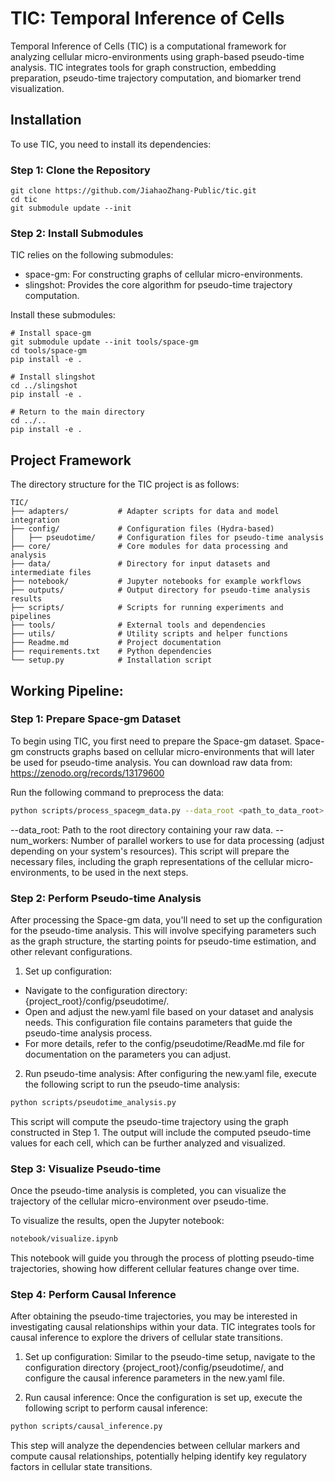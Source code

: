 # TIC: Temporal Inference of Cells
Temporal Inference of Cells (TIC) is a computational framework for analyzing cellular micro-environments using graph-based pseudo-time analysis. TIC integrates tools for graph construction, embedding preparation, pseudo-time trajectory computation, and biomarker trend visualization.

## Installation

To use TIC, you need to install its dependencies:

### Step 1: Clone the Repository
```
git clone https://github.com/JiahaoZhang-Public/tic.git
cd tic
git submodule update --init
```
### Step 2: Install Submodules
TIC relies on the following submodules:

* space-gm: For constructing graphs of cellular micro-environments.
* slingshot: Provides the core algorithm for pseudo-time trajectory computation.

Install these submodules:
```
# Install space-gm
git submodule update --init tools/space-gm
cd tools/space-gm
pip install -e .

# Install slingshot
cd ../slingshot
pip install -e .

# Return to the main directory
cd ../..
pip install -e .
```
## Project Framework
The directory structure for the TIC project is as follows:
```
TIC/
├── adapters/           # Adapter scripts for data and model integration
├── config/             # Configuration files (Hydra-based)
│   ├── pseudotime/     # Configuration files for pseudo-time analysis
├── core/               # Core modules for data processing and analysis
├── data/               # Directory for input datasets and intermediate files
├── notebook/           # Jupyter notebooks for example workflows
├── outputs/            # Output directory for pseudo-time analysis results
├── scripts/            # Scripts for running experiments and pipelines
├── tools/              # External tools and dependencies
├── utils/              # Utility scripts and helper functions
├── Readme.md           # Project documentation
├── requirements.txt    # Python dependencies
└── setup.py            # Installation script

```

## Working Pipeline:
### Step 1: Prepare Space-gm Dataset
To begin using TIC, you first need to prepare the Space-gm dataset. Space-gm constructs graphs based on cellular micro-environments that will later be used for pseudo-time analysis.
You can download raw data from: https://zenodo.org/records/13179600

Run the following command to preprocess the data:
```bash
python scripts/process_spacegm_data.py --data_root <path_to_data_root> --num_workers <number_of_workers>
```
--data_root: Path to the root directory containing your raw data.
--num_workers: Number of parallel workers to use for data processing (adjust depending on your system's resources).
This script will prepare the necessary files, including the graph representations of the cellular micro-environments, to be used in the next steps.
### Step 2: Perform Pseudo-time Analysis
After processing the Space-gm data, you'll need to set up the configuration for the pseudo-time analysis. This will involve specifying parameters such as the graph structure, the starting points for pseudo-time estimation, and other relevant configurations.

1. Set up configuration:

* Navigate to the configuration directory: {project_root}/config/pseudotime/.
* Open and adjust the new.yaml file based on your dataset and analysis needs. This configuration file contains parameters that guide the pseudo-time analysis process.
* For more details, refer to the config/pseudotime/ReadMe.md file for documentation on the parameters you can adjust.

2. Run pseudo-time analysis: 
After configuring the new.yaml file, execute the following script to run the pseudo-time analysis:
```bash
python scripts/pseudotime_analysis.py
```
This script will compute the pseudo-time trajectory using the graph constructed in Step 1. The output will include the computed pseudo-time values for each cell, which can be further analyzed and visualized.

### Step 3: Visualize Pseudo-time
Once the pseudo-time analysis is completed, you can visualize the trajectory of the cellular micro-environment over pseudo-time.

To visualize the results, open the Jupyter notebook: 
```bash
notebook/visualize.ipynb
```
This notebook will guide you through the process of plotting pseudo-time trajectories, showing how different cellular features change over time.

### Step 4: Perform Causal Inference
After obtaining the pseudo-time trajectories, you may be interested in investigating causal relationships within your data. TIC integrates tools for causal inference to explore the drivers of cellular state transitions.

1. Set up configuration: Similar to the pseudo-time setup, navigate to the configuration directory {project_root}/config/pseudotime/, and configure the causal inference parameters in the new.yaml file.

2. Run causal inference: Once the configuration is set up, execute the following script to perform causal inference:
```bash
python scripts/causal_inference.py
```
This step will analyze the dependencies between cellular markers and compute causal relationships, potentially helping identify key regulatory factors in cellular state transitions.
